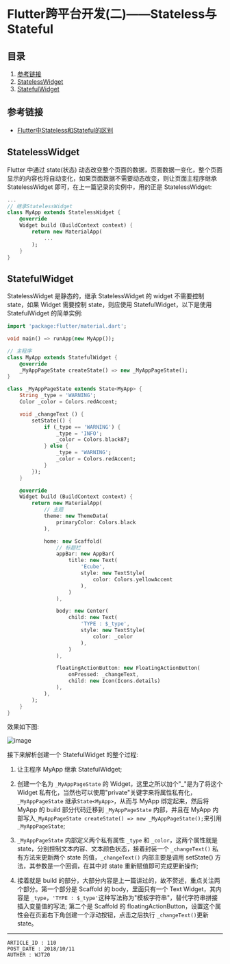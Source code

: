 
# Flutter跨平台开发(二)——Stateless与Stateful #

## 目录 ##

1. [参考链接](#href1)
2. [StatelessWidget](#href2)
3. [StatefulWidget](#href3)

## <a name="href1">参考链接</a> ##

- [Flutter中Stateless和Stateful的区别](https://blog.csdn.net/kevinzhan0417/article/details/82458498)

## <a name="href2">StatelessWidget</a> ##

Flutter 中通过 state(状态) 动态改变整个页面的数据，页面数据一变化，整个页面显示的内容也将自动变化，如果页面数据不需要动态改变，则让页面主程序继承 StatelessWidget 即可，在上一篇记录的实例中，用的正是 StatelessWidget:

```dart
...
// 继承StatelessWidget
class MyApp extends StatelessWidget {
    @override
    Widget build (BuildContext context) {
        return new MaterialApp(
            ...
        );
    }
}
```

## <a name="href3">StatefulWidget</a> ##

StatelessWidget 是静态的，继承 StatelessWidget 的 widget 不需要控制 state，如果 Widget 需要控制 state，则应使用 StatefulWidget，以下是使用 StatefulWidget 的简单实例:

```dart
import 'package:flutter/material.dart';

void main() => runApp(new MyApp());

// 主程序
class MyApp extends StatefulWidget {
    @override
    _MyAppPageState createState() => new _MyAppPageState();
}

class _MyAppPageState extends State<MyApp> {
    String _type = 'WARNING';
    Color _color = Colors.redAccent;

    void _changeText () {
        setState(() {
            if (_type == 'WARNING') {
                _type = 'INFO';
                _color = Colors.black87;
            } else {
                _type = 'WARNING';
                _color = Colors.redAccent;
            }
        });
    }

    @override
    Widget build (BuildContext context) {
        return new MaterialApp(
            // 主题
            theme: new ThemeData(
                primaryColor: Colors.black
            ),

            home: new Scaffold(
                // 标题栏
                appBar: new AppBar(
                    title: new Text(
                        'Ecube',
                        style: new TextStyle(
                            color: Colors.yellowAccent
                        ),
                    )
                ),

                body: new Center(
                    child: new Text(
                        'TYPE : $_type',
                        style: new TextStyle(
                            color: _color
                        ),
                    )
                ),

                floatingActionButton: new FloatingActionButton(
                    onPressed: _changeText,
                    child: new Icon(Icons.details)
                ),
            ),
        );
    }
}
```

效果如下图:

![image](https://raw.githubusercontent.com/WebUnion-core/public-cdn/master/wjt20-base/w95.jpg)

接下来解析创建一个 StatefulWidget 的整个过程:

1. 让主程序 MyApp 继承 StatefulWidget;

2. 创建一个名为 `_MyAppPageState` 的 Widget，这里之所以加个"\_"是为了将这个 Widget 私有化，当然也可以使用"private"关键字来将属性私有化，`_MyAppPageState` 继承`State<MyApp>`，从而与 MyApp 绑定起来，然后将 MyApp 的 build 部分代码迁移到 `_MyAppPageState` 内部，并且在 MyApp 内部写入`_MyAppPageState createState() => new _MyAppPageState();`来引用 `_MyAppPageState`;

3. `_MyAppPageState` 内部定义两个私有属性 `_type` 和 `_color`，这两个属性就是 state，分别控制文本内容、文本颜色状态，接着封装一个 `_changeText()` 私有方法来更新两个 state 的值，`_changeText()` 内部主要是调用 setState() 方法，其参数是一个回调，在其中对 state 重新赋值即可完成更新操作;

4. 接着就是 build 的部分，大部分内容是上一篇讲过的，故不赘述，重点关注两个部分。第一个部分是 Scaffold 的 body，里面只有一个 Text Widget，其内容是 `_type`，`'TYPE : $_type'`这种写法称为"模板字符串"，替代字符串拼接插入变量值的写法; 第二个是 Scaffold 的 floatingActionButton，设置这个属性会在页面右下角创建一个浮动按钮，点击之后执行 `_changeText()`更新 state。

---

```
ARTICLE_ID : 110
POST_DATE : 2018/10/11
AUTHER : WJT20
```
